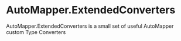 # AutoMapper.ExtendedConverters
AutoMapper.ExtendedConverters is a small set of useful AutoMapper custom Type Converters
